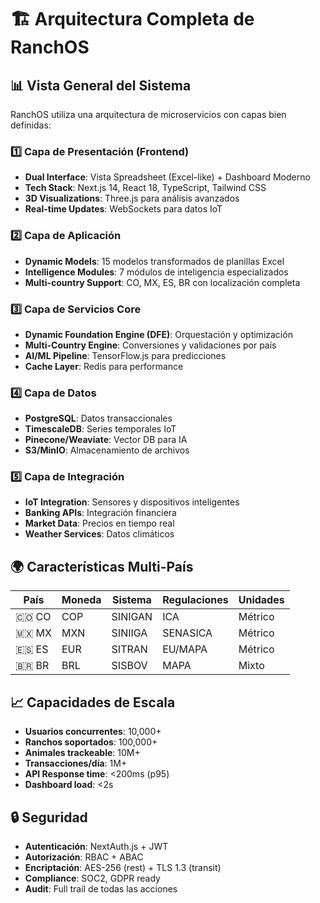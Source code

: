# 🏗️ Arquitectura Completa de RanchOS

## 📊 Vista General del Sistema

RanchOS utiliza una arquitectura de microservicios con capas bien definidas:

### 1️⃣ Capa de Presentación (Frontend)
- **Dual Interface**: Vista Spreadsheet (Excel-like) + Dashboard Moderno
- **Tech Stack**: Next.js 14, React 18, TypeScript, Tailwind CSS
- **3D Visualizations**: Three.js para análisis avanzados
- **Real-time Updates**: WebSockets para datos IoT

### 2️⃣ Capa de Aplicación
- **Dynamic Models**: 15 modelos transformados de planillas Excel
- **Intelligence Modules**: 7 módulos de inteligencia especializados
- **Multi-country Support**: CO, MX, ES, BR con localización completa

### 3️⃣ Capa de Servicios Core
- **Dynamic Foundation Engine (DFE)**: Orquestación y optimización
- **Multi-Country Engine**: Conversiones y validaciones por país
- **AI/ML Pipeline**: TensorFlow.js para predicciones
- **Cache Layer**: Redis para performance

### 4️⃣ Capa de Datos
- **PostgreSQL**: Datos transaccionales
- **TimescaleDB**: Series temporales IoT
- **Pinecone/Weaviate**: Vector DB para IA
- **S3/MinIO**: Almacenamiento de archivos

### 5️⃣ Capa de Integración
- **IoT Integration**: Sensores y dispositivos inteligentes
- **Banking APIs**: Integración financiera
- **Market Data**: Precios en tiempo real
- **Weather Services**: Datos climáticos

## 🌍 Características Multi-País

| País | Moneda | Sistema | Regulaciones | Unidades |
|------|--------|---------|--------------|----------|
| 🇨🇴 CO | COP | SINIGAN | ICA | Métrico |
| 🇲🇽 MX | MXN | SINIIGA | SENASICA | Métrico |
| 🇪🇸 ES | EUR | SITRAN | EU/MAPA | Métrico |
| 🇧🇷 BR | BRL | SISBOV | MAPA | Mixto |

## 📈 Capacidades de Escala

- **Usuarios concurrentes**: 10,000+
- **Ranchos soportados**: 100,000+
- **Animales trackeable**: 10M+
- **Transacciones/día**: 1M+
- **API Response time**: <200ms (p95)
- **Dashboard load**: <2s

## 🔒 Seguridad

- **Autenticación**: NextAuth.js + JWT
- **Autorización**: RBAC + ABAC
- **Encriptación**: AES-256 (rest) + TLS 1.3 (transit)
- **Compliance**: SOC2, GDPR ready
- **Audit**: Full trail de todas las acciones
